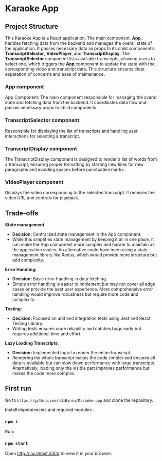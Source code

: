 # Karaoke App

## Project Structure

This Karaoke App is a React application.
The main component, **App**, handles fetching data from the backend and manages the overall state of the application.
It passes necessary data as props to its child components: **TranscriptSelector**, **VideoPlayer**, and **TranscriptDisplay**.
The **TranscriptSelector** component lists available transcripts, allowing users to select one,
which triggers the **App** component to update the state with the corresponding video and transcript data.
This structure ensures clear separation of concerns and ease of maintenance.

### App component
App Component: The main component responsible for managing the overall state and fetching data from the backend. It coordinates data flow and passes necessary props to child components.

### TranscriptSelector component
Responsible for displaying the list of transcripts and handling user interactions for selecting a transcript.

### TranscriptDisplay component
The TranscriptDisplay component is designed to render a list of words from a transcript,
ensuring proper formatting by starting new lines for new paragraphs and avoiding spaces before punctuation marks.

### VideoPlayer component
Displays the video corresponding to the selected transcript. It receives the video URL and controls for playback.


## Trade-offs
**State management**
   - **Decision:** Centralized state management in the App component.
   - While this simplifies state management by keeping it all in one place, it can make the App component more complex and harder to maintain as the application scales. An alternative could have been using a state management library like Redux, which would provide more structure but add complexity.

**Error Handling:**
   - **Decision:** Basic error handling in data fetching.
   - Simple error handling is easier to implement but may not cover all edge cases or provide the best user experience. More comprehensive error handling would improve robustness but require more code and complexity.

**Testing:**
- **Decision:** Focused on unit and integration tests using Jest and React Testing Library.
- Writing tests ensures code reliability and catches bugs early but requires additional time and effort.

**Lazy Loading Transcripts:**
- **Decision:** Implemented logic to render the entire transcript.
- Rendering the whole transcript makes the code simpler and ensures all data is available but can slow down performance with large transcripts. Alternatively, loading only the visible part improves performance but makes the code more complex.


## First run

Go to `https://github.com/adiBinen/Karaoke-app` and clone the repository.

Install dependencies and required modules:
### `npm i`

Run: 
### `npm start`

Open [http://localhost:3000](http://localhost:3000) to view it in your browser.
